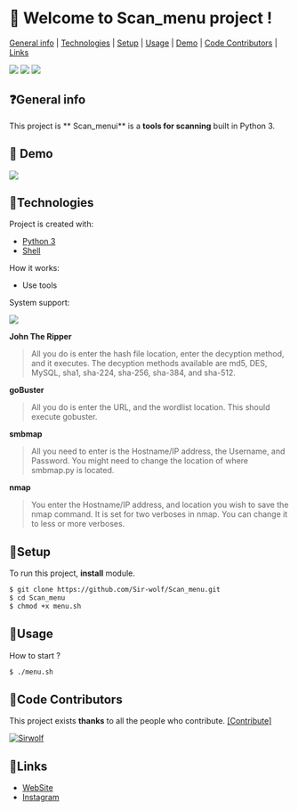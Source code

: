 # 👋 **Welcome to Scan_menu project !**
[General info](#general-info) | [Technologies](#technologies) | [Setup](#setup) | [Usage](#usage) |  [Demo](#demo) | [Code Contributors](#CodeContributors) | [Links](#links)

![](https://img.shields.io/badge/FiveNineDark-2020-red) ![](https://camo.githubusercontent.com/8930dd7dabdc54b27273533cf1396472b2991555/68747470733a2f2f696d672e736869656c64732e696f2f62616467652f4c6963656e73652d47504c2d2d332e302d677265656e) ![](https://camo.githubusercontent.com/d063b3af2345dbbd117eaa6a618c77bd07443eee/68747470733a2f2f696d672e736869656c64732e696f2f62616467652f707974686f6e2d332d627269676874677265656e2e737667)


## ❓General info
This project is ** Scan_menui** is a **tools for scanning** built in Python 3.
	

## 🎯 Demo
![](https://camo.githubusercontent.com/696a1a178b12efdc1f0139f9596d68003523acdc/68747470733a2f2f6d65646961302e67697068792e636f6d2f6d656469612f665734776f386b79575758474e6a4555704f2f67697068792e676966)
## 🔬Technologies
Project is created with:
* [Python 3](https://www.python.org/download/releases/3.0/ "Python 3")
* [Shell](https://en.wikipedia.org/wiki/Bash_%28Unix_shell%29 "Shell")


How it works:

* Use tools 

System support:

![](https://external-content.duckduckgo.com/iu/?u=http%3A%2F%2Fpadre.perlide.org%2Fstatic%2Falien%2Flinux-logo.png&f=1&nofb=1) 

**John The Ripper**
> All you do is enter the hash file location, enter the decyption method, and it executes. The decyption methods available are md5, DES, MySQL, sha1, sha-224, sha-256, sha-384, and sha-512.

**goBuster**
> All you do is enter the URL, and the wordlist location. This should execute gobuster.

**smbmap**
> All you need to enter is the Hostname/IP address, the Username, and Password. You might need to change the location of where smbmap.py is located.

**nmap**
> You enter the Hostname/IP address, and location you wish to save the nmap command. It is set for two verboses in nmap. You can change it to less or more verboses.
	
## 🔌Setup
To run this project, **install** module.

```bash
$ git clone https://github.com/Sir-wolf/Scan_menu.git
$ cd Scan_menu
$ chmod +x menu.sh
```

## 🚀Usage
How to start ?
```bash
$ ./menu.sh
```

## 👥Code Contributors
This project exists **thanks** to all the people who contribute. [[Contribute]](https://github.com/5-9Dark/xt32/graphs/contributors "[Contribute]")

 [![Sirwolf](https://avatars2.githubusercontent.com/u/65546179?s=60&u=16ded8a7da2647f50a01f1e1a6599fc944fcc658&v=4 "Sirwolf")](https://github.com/Sir-wolf "Sirwolf")

## 🔗Links
 * [WebSite](https://fiveninedark.com/ "WebSite")
 * [Instagram](https://instagram.com/s1rwolf "Instagram") 
